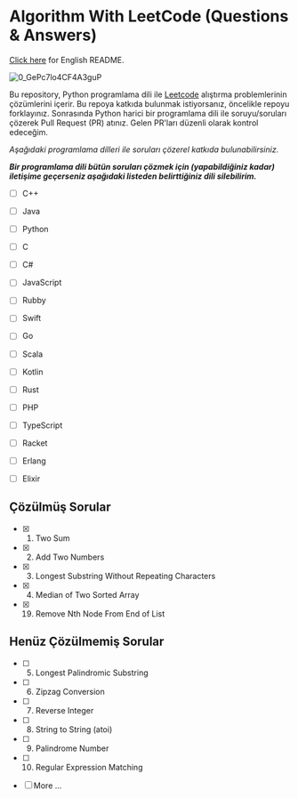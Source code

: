 ﻿# Algorithm With LeetCode (Questions & Answers)
[Click here](EN_README.md) for English README.

![0_GePc7lo4CF4A3guP](https://user-images.githubusercontent.com/54971670/146211644-da59aff7-0cbc-4986-b748-432315ef1d45.png)

Bu repository, Python programlama dili ile [Leetcode](https://leetcode.com/problemset/all/)
alıştırma problemlerinin çözümlerini içerir. Bu repoya katkıda bulunmak istiyorsanız, öncelikle repoyu forklayınız. Sonrasında Python harici bir programlama dili ile soruyu/soruları çözerek Pull Request (PR) atınız. Gelen PR'ları düzenli olarak kontrol edeceğim.

*Aşağıdaki programlama dilleri ile soruları çözerel katkıda bulunabilirsiniz.* 
 
***Bir programlama dili bütün soruları çözmek için (yapabildiğiniz kadar) iletişime geçerseniz aşağıdaki listeden belirttiğiniz dili silebilirim.***


 - [ ]  C++
 - [ ] Java
 - [ ] Python
 - [ ]  C
 - [ ] C#
 - [ ] JavaScript
 - [ ] Rubby
 - [ ] Swift
 - [ ] Go
 - [ ] Scala
 - [ ] Kotlin
 - [ ] Rust
 - [ ] PHP
 - [ ] TypeScript
 - [ ] Racket
 - [ ] Erlang
 - [ ] Elixir


## Çözülmüş Sorular
- [x] 1. Two Sum
- [x] 2. Add Two Numbers
- [x] 3. Longest Substring Without Repeating Characters
- [x] 4. Median of Two Sorted Array
- [x] 19. Remove Nth Node From End of List 


## Henüz Çözülmemiş Sorular
 
- [ ] 5. Longest Palindromic Substring
- [ ] 6. Zipzag Conversion
- [ ] 7. Reverse Integer
- [ ] 8. String to String (atoi)
- [ ] 9. Palindrome Number
- [ ] 10. Regular Expression Matching
- [ ]  More ...

